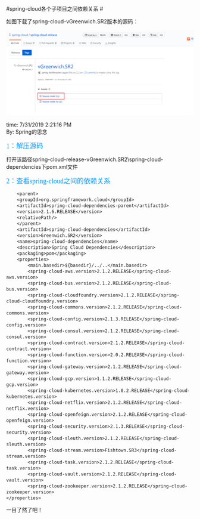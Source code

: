 
#spring-cloud各个子项目之间依赖关系  #

如图下载了spring-cloud-vGreenwich.SR2版本的源码：

![image](https://github.com/yanglin1501804006/spring-cloud-vGreenwich.SR2/blob/master/images/spring-cloud-release-vGreenwich.SR2.png)

time:    7/31/2019 2:21:16 PM           
By:       Spring的思念

<font color=#0099ff size=4 face="黑体">1：解压源码</font>

打开该路径spring-cloud-release-vGreenwich.SR2\spring-cloud-dependencies下pom.xml文件

<font color=#0099ff size=4 face="黑体">2：查看spring-cloud之间的依赖关系</font>

		<parent>
		<groupId>org.springframework.cloud</groupId>
		<artifactId>spring-cloud-dependencies-parent</artifactId>
		<version>2.1.6.RELEASE</version>
		<relativePath/>
		</parent>
		<artifactId>spring-cloud-dependencies</artifactId>
		<version>Greenwich.SR2</version>
		<name>spring-cloud-dependencies</name>
		<description>Spring Cloud Dependencies</description>
		<packaging>pom</packaging>
		<properties>
			<main.basedir>${basedir}/../..</main.basedir>
			<spring-cloud-aws.version>2.1.2.RELEASE</spring-cloud-aws.version>
			<spring-cloud-bus.version>2.1.2.RELEASE</spring-cloud-bus.version>
			<spring-cloud-cloudfoundry.version>2.1.2.RELEASE</spring-cloud-cloudfoundry.version>
			<spring-cloud-commons.version>2.1.2.RELEASE</spring-cloud-commons.version>
			<spring-cloud-config.version>2.1.3.RELEASE</spring-cloud-config.version>
			<spring-cloud-consul.version>2.1.2.RELEASE</spring-cloud-consul.version>
			<spring-cloud-contract.version>2.1.2.RELEASE</spring-cloud-contract.version>
			<spring-cloud-function.version>2.0.2.RELEASE</spring-cloud-function.version>
			<spring-cloud-gateway.version>2.1.2.RELEASE</spring-cloud-gateway.version>
			<spring-cloud-gcp.version>1.1.2.RELEASE</spring-cloud-gcp.version>
			<spring-cloud-kubernetes.version>1.0.2.RELEASE</spring-cloud-kubernetes.version>
			<spring-cloud-netflix.version>2.1.2.RELEASE</spring-cloud-netflix.version>
			<spring-cloud-openfeign.version>2.1.2.RELEASE</spring-cloud-openfeign.version>
			<spring-cloud-security.version>2.1.3.RELEASE</spring-cloud-security.version>
			<spring-cloud-sleuth.version>2.1.2.RELEASE</spring-cloud-sleuth.version>
			<spring-cloud-stream.version>Fishtown.SR3</spring-cloud-stream.version>
			<spring-cloud-task.version>2.1.2.RELEASE</spring-cloud-task.version>
			<spring-cloud-vault.version>2.1.2.RELEASE</spring-cloud-vault.version>
			<spring-cloud-zookeeper.version>2.1.2.RELEASE</spring-cloud-zookeeper.version>
	</properties>

一目了然了吧！
